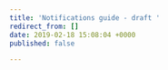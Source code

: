 ```yaml
---
title: 'Notifications guide - draft '
redirect_from: []
date: 2019-02-18 15:08:04 +0000
published: false

---
```

